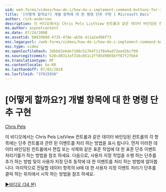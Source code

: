 ```yaml
---
uid: web-forms/videos/how-do-i/how-do-i-implement-command-buttons-for-individual-items
title: '[어떻게 할까요?] 개별 항목에 대 한 명령 단추 구현 | Microsoft Docs'
author: rick-anderson
description: 이 비디오에서는 Chris Pels ListView 컨트롤과 같은 데이터 바인딩된 컨트롤의 각 항목에는 단추 컨트롤과 관련 된 이벤트를 처리 하는 방법을 표시 됩니다. 첫 번째...
ms.author: aspnetcontent
ms.date: 07/24/2008
ms.assetid: b883989d-4735-478e-ab56-411a2ed98f73
msc.legacyurl: /web-forms/videos/how-do-i/how-do-i-implement-command-buttons-for-individual-items
msc.type: video
ms.openlocfilehash: 3dbb82e6de7100c51764f11f0a9ad72eed26cf99
ms.sourcegitcommit: b28cd0313af316c051c2ff8549865bff67f2fbb4
ms.translationtype: MT
ms.contentlocale: ko-KR
ms.lasthandoff: 07/05/2018
ms.locfileid: "37815936"
---
```

<a name="how-do-i-implement-command-buttons-for-individual-items"></a>[어떻게 할까요?] 개별 항목에 대 한 명령 단추 구현
====================
[Chris Pels](https://twitter.com/chrispels)

이 비디오에서는 Chris Pels ListView 컨트롤과 같은 데이터 바인딩된 컨트롤의 각 항목에는 단추 컨트롤과 관련 된 이벤트를 처리 하는 방법을 표시 됩니다. 먼저 이러한 데이터 바인딩된 컨트롤에서 편집 또는 삭제와 같은 표준 작업에 대 한 표준 단추 이벤트 처리기를가 하는 방법을 참조 하세요. 다음으로, 사용자 지정 작업을 수행 하는 단추를 추가 하는 방법 및이 사용자 지정 단추 동작에 대 한 이벤트를 처리 하는 방법에 알아봅니다. 마지막으로 전달할 데이터 항목의 id에 대 한 사용자 지정 이벤트 처리기 단추를 클릭 하는 위치에서 시작 하는 방법을 참조 하세요.

[&#9654;비디오 (34 분)](https://channel9.msdn.com/Blogs/ASP-NET-Site-Videos/how-do-i-implement-command-buttons-for-individual-items)
